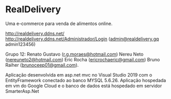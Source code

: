 # RealDelivery
Uma e-commerce para venda de alimentos online.

http://realdelivery.ddns.net/
http://realdelivery.ddns.net/Administrador/Login
(admin@realdelivery.gq admin123456)


Grupo 12:
Renato Gustavo (r.g.moraes@hotmail.com)
Nereu Neto (nereuneto2@hotmail.com)
Eric Rocha (ericrochaeric@gmail.com)
Bruno Raiher (brunoceep01@gmail.com).

Aplicação desenvolvida em asp.net mvc no Visual Studio 2019 com o EntityFramework conectado ao banco MYSQL 5.6.26.
Aplicação hospedada em vm do Google Cloud e o banco de dados está hospedado em servidor SmarterAsp.Net
